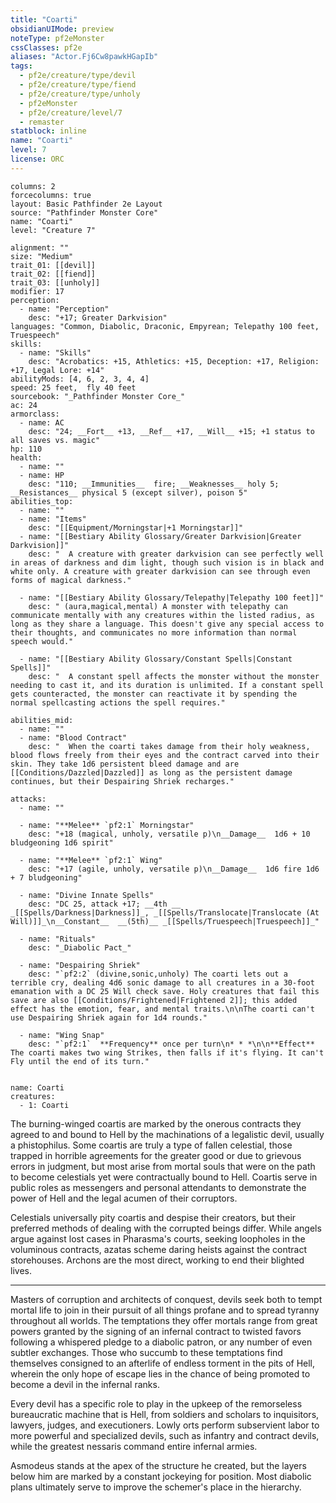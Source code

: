 ```yaml
---
title: "Coarti"
obsidianUIMode: preview
noteType: pf2eMonster
cssClasses: pf2e
aliases: "Actor.Fj6Cw8pawkHGapIb" 
tags:
  - pf2e/creature/type/devil
  - pf2e/creature/type/fiend
  - pf2e/creature/type/unholy
  - pf2eMonster
  - pf2e/creature/level/7
  - remaster
statblock: inline
name: "Coarti"
level: 7
license: ORC
---
```


```statblock
columns: 2
forcecolumns: true
layout: Basic Pathfinder 2e Layout
source: "Pathfinder Monster Core"
name: "Coarti"
level: "Creature 7"

alignment: ""
size: "Medium"
trait_01: [[devil]]
trait_02: [[fiend]]
trait_03: [[unholy]]
modifier: 17
perception:
  - name: "Perception"
    desc: "+17; Greater Darkvision"
languages: "Common, Diabolic, Draconic, Empyrean; Telepathy 100 feet, Truespeech"
skills:
  - name: "Skills"
    desc: "Acrobatics: +15, Athletics: +15, Deception: +17, Religion: +17, Legal Lore: +14"
abilityMods: [4, 6, 2, 3, 4, 4]
speed: 25 feet,  fly 40 feet
sourcebook: "_Pathfinder Monster Core_"
ac: 24
armorclass:
  - name: AC
    desc: "24; __Fort__ +13, __Ref__ +17, __Will__ +15; +1 status to all saves vs. magic"
hp: 110
health:
  - name: ""
  - name: HP
    desc: "110; __Immunities__  fire; __Weaknesses__ holy 5; __Resistances__ physical 5 (except silver), poison 5"
abilities_top:
  - name: ""
  - name: "Items"
    desc: "[[Equipment/Morningstar|+1 Morningstar]]"
  - name: "[[Bestiary Ability Glossary/Greater Darkvision|Greater Darkvision]]"
    desc: "  A creature with greater darkvision can see perfectly well in areas of darkness and dim light, though such vision is in black and white only. A creature with greater darkvision can see through even forms of magical darkness."

  - name: "[[Bestiary Ability Glossary/Telepathy|Telepathy 100 feet]]"
    desc: " (aura,magical,mental) A monster with telepathy can communicate mentally with any creatures within the listed radius, as long as they share a language. This doesn't give any special access to their thoughts, and communicates no more information than normal speech would."

  - name: "[[Bestiary Ability Glossary/Constant Spells|Constant Spells]]"
    desc: "  A constant spell affects the monster without the monster needing to cast it, and its duration is unlimited. If a constant spell gets counteracted, the monster can reactivate it by spending the normal spellcasting actions the spell requires."

abilities_mid:
  - name: ""
  - name: "Blood Contract"
    desc: "  When the coarti takes damage from their holy weakness, blood flows freely from their eyes and the contract carved into their skin. They take 1d6 persistent bleed damage and are [[Conditions/Dazzled|Dazzled]] as long as the persistent damage continues, but their Despairing Shriek recharges."

attacks:
  - name: ""

  - name: "**Melee** `pf2:1` Morningstar"
    desc: "+18 (magical, unholy, versatile p)\n__Damage__  1d6 + 10 bludgeoning 1d6 spirit"

  - name: "**Melee** `pf2:1` Wing"
    desc: "+17 (agile, unholy, versatile p)\n__Damage__  1d6 fire 1d6 + 7 bludgeoning"

  - name: "Divine Innate Spells"
    desc: "DC 25, attack +17; __4th __  _[[Spells/Darkness|Darkness]]_, _[[Spells/Translocate|Translocate (At Will)]]_\n__Constant__  __(5th)__ _[[Spells/Truespeech|Truespeech]]_"

  - name: "Rituals"
    desc: "_Diabolic Pact_"

  - name: "Despairing Shriek"
    desc: "`pf2:2` (divine,sonic,unholy) The coarti lets out a terrible cry, dealing 4d6 sonic damage to all creatures in a 30-foot emanation with a DC 25 Will check save. Holy creatures that fail this save are also [[Conditions/Frightened|Frightened 2]]; this added effect has the emotion, fear, and mental traits.\n\nThe coarti can't use Despairing Shriek again for 1d4 rounds."

  - name: "Wing Snap"
    desc: "`pf2:1`  **Frequency** once per turn\n* * *\n\n**Effect** The coarti makes two wing Strikes, then falls if it's flying. It can't Fly until the end of its turn."
 
```

```encounter-table
name: Coarti
creatures:
  - 1: Coarti
```



The burning-winged coartis are marked by the onerous contracts they agreed to and bound to Hell by the machinations of a legalistic devil, usually a phistophilus. Some coartis are truly a type of fallen celestial, those trapped in horrible agreements for the greater good or due to grievous errors in judgment, but most arise from mortal souls that were on the path to become celestials yet were contractually bound to Hell. Coartis serve in public roles as messengers and personal attendants to demonstrate the power of Hell and the legal acumen of their corruptors.

Celestials universally pity coartis and despise their creators, but their preferred methods of dealing with the corrupted beings differ. While angels argue against lost cases in Pharasma's courts, seeking loopholes in the voluminous contracts, azatas scheme daring heists against the contract storehouses. Archons are the most direct, working to end their blighted lives.

* * *

Masters of corruption and architects of conquest, devils seek both to tempt mortal life to join in their pursuit of all things profane and to spread tyranny throughout all worlds. The temptations they offer mortals range from great powers granted by the signing of an infernal contract to twisted favors following a whispered pledge to a diabolic patron, or any number of even subtler exchanges. Those who succumb to these temptations find themselves consigned to an afterlife of endless torment in the pits of Hell, wherein the only hope of escape lies in the chance of being promoted to become a devil in the infernal ranks.

Every devil has a specific role to play in the upkeep of the remorseless bureaucratic machine that is Hell, from soldiers and scholars to inquisitors, lawyers, judges, and executioners. Lowly orts perform subservient labor to more powerful and specialized devils, such as infantry and contract devils, while the greatest nessaris command entire infernal armies.

Asmodeus stands at the apex of the structure he created, but the layers below him are marked by a constant jockeying for position. Most diabolic plans ultimately serve to improve the schemer's place in the hierarchy.
